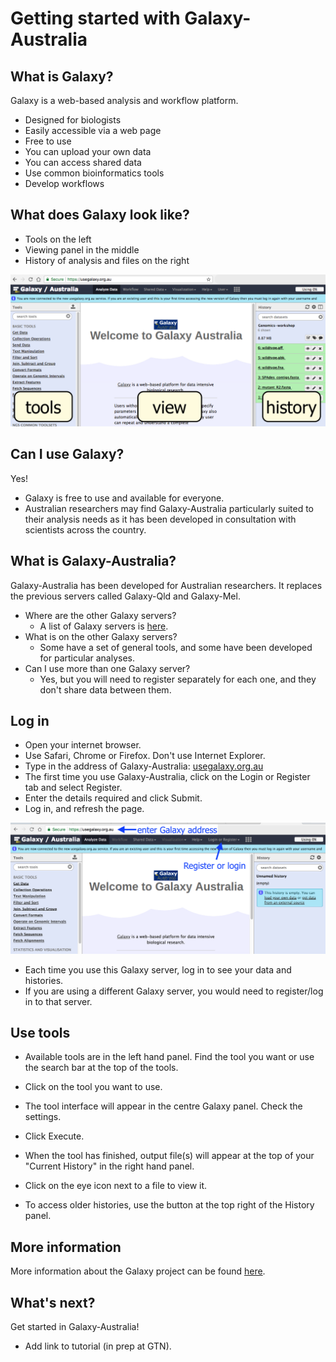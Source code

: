# Getting started with Galaxy-Australia

## What is Galaxy?

Galaxy is a web-based analysis and workflow platform.

  * Designed for biologists
  * Easily accessible via a web page
  * Free to use
  * You can upload your own data
  * You can access shared data
  * Use common bioinformatics tools
  * Develop workflows


## What does Galaxy look like?

  * <ss>Tools</ss> on the left
  * <ss>Viewing</ss> panel in the middle
  * <ss>History</ss> of analysis and files on the right

  ![galaxy overview screenshot](images/galaxy-panel.png)

## Can I use Galaxy?

Yes!

  * Galaxy is free to use and available for everyone.
  * Australian researchers may find Galaxy-Australia particularly suited to their analysis needs as it has been developed in consultation with scientists across the country.

## What is Galaxy-Australia?

Galaxy-Australia has been developed for Australian researchers. It replaces the previous servers called Galaxy-Qld and Galaxy-Mel.

* Where are the other Galaxy servers?
    * A list of Galaxy servers is [here](https://galaxyproject.org/public-galaxy-servers/).
* What is on the other Galaxy servers?
    * Some have a set of general tools, and some have been developed for particular analyses.
* Can I use more than one Galaxy server?
    * Yes, but you will need to register separately for each one, and they don't share data between them.

## Log in

* Open your internet browser.
* Use Safari, Chrome or Firefox. Don't use Internet Explorer.
* Type in the address of Galaxy-Australia: [usegalaxy.org.au](https://usegalaxy.org.au/)
* The first time you use Galaxy-Australia, click on the <ss>Login or Register</ss> tab and select <ss>Register</ss>.
* Enter the details required and click <ss>Submit</ss>.
* Log in, and refresh the page.

![galaxylogin](images/galaxy-login.png)


- Each time you use this Galaxy server, log in to see your data and histories.
- If you are using a different Galaxy server, you would need to register/log in to that server.

## Use tools

* Available tools are in the left hand panel. Find the tool you want or use the search bar at the top of the tools.

* Click on the tool you want to use.

* The tool interface will appear in the centre Galaxy panel. Check the settings.

* Click <ss>Execute</ss>.

* When the tool has finished, output file(s) will appear at the top of your "Current History" in the right hand panel.

* Click on the eye icon next to a file to view it.

* To access older histories, use the button at the top right of the History panel.


## More information

More information about the Galaxy project can be found [here](https://galaxyproject.org/).

## What's next?

Get started in Galaxy-Australia!

* Add link to tutorial (in prep at GTN).
